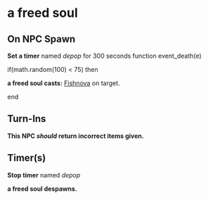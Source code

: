 # a freed soul





## On NPC Spawn

**Set a timer** named *depop* for 300 seconds
function event_death(e)

if(math.random(100) < 75) then


**a freed soul casts:** [Fishnova](/spell/1017) on target.




end



## Turn-Ins



**This NPC *should* return incorrect items given.**



## Timer(s)

**Stop timer** named *depop*

**a freed soul despawns.**




